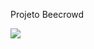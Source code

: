 Projeto Beecrowd

<img src="https://github.com/user-attachments/assets/f6468bd2-25b8-4ab9-aa30-620c58ab4ffd">
